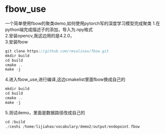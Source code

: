 # fbow_use

一个简单使用fbow的聚类demo,如何使用pytorch写的深度学习模型完成聚类 
1.在python端完成描述子的添加，导入为.npy格式  
2.安装opencv,我这边用的是4.2.0，  
3.安装fbow   
```cpp
git clone https://github.com/rmsalinas/fbow.git  
mkdir build 
cd build
cmake ..
make -j
```
4.进入fbow_use,进行编译,这边cmakelist里面fbow换成自己的
```cpp
mkdir build 
cd build
cmake ..
make -j
```
5.测试demo，里面是数据路径改成自己的
```cpp
cd /build
./ceshi /home/lijiahao/vocabulary/demo2/output/endopoint.fbow
```
